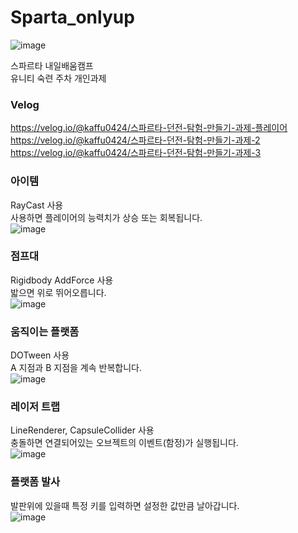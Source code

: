 # Sparta_onlyup
![image](https://github.com/user-attachments/assets/bcdf41c0-3d06-4d3f-b475-287f40267e9d)

스파르타 내일배움캠프 <br>
유니티 숙련 주차 개인과제 <br>

### Velog
https://velog.io/@kaffu0424/스파르타-던전-탐험-만들기-과제-플레이어 <br>
https://velog.io/@kaffu0424/스파르타-던전-탐험-만들기-과제-2 <br>
https://velog.io/@kaffu0424/스파르타-던전-탐험-만들기-과제-3 <br>

### 아이템
RayCast 사용 <br>
사용하면 플레이어의 능력치가 상승 또는 회복됩니다. <br>
![image](https://velog.velcdn.com/images/kaffu0424/post/5a16ac96-b3f7-4fd2-91c3-c939381290cf/image.gif)
 <br>
### 점프대
Rigidbody AddForce 사용 <br>
밟으면 위로 뛰어오릅니다. <br>
![image](https://github.com/user-attachments/assets/67add0c9-08b8-47ad-9c83-6facf0438cf8)
 <br>
### 움직이는 플랫폼
DOTween 사용 <br>
A 지점과 B 지점을 계속 반복합니다. <br>
![image](https://velog.velcdn.com/images/kaffu0424/post/be29d2c3-6578-4891-8b52-55462537b43c/image.gif)
 <br>
### 레이저 트랩
LineRenderer, CapsuleCollider 사용 <br>
충돌하면 연결되어있는 오브젝트의 이벤트(함정)가 실행됩니다. <br>
![image](https://velog.velcdn.com/images/kaffu0424/post/35e43e50-8b1b-430c-b310-54fe72ab1138/image.png)
 <br>
### 플랫폼 발사
발판위에 있을때 특정 키를 입력하면 설정한 값만큼 날아갑니다. <br>
![image](https://velog.velcdn.com/images/kaffu0424/post/e1b8c5fb-0bcc-40d2-a1d7-1837a4146b0d/image.gif)
